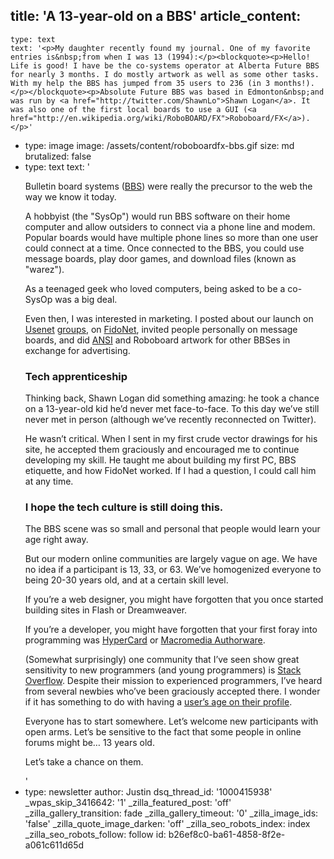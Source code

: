 title: 'A 13-year-old on a BBS'
article_content:
  -
    type: text
    text: '<p>My daughter recently found my journal. One of my favorite entries is&nbsp;from when I was 13 (1994):</p><blockquote><p>Hello! Life is good! I have be the co-systems operator at Alberta Future BBS for nearly 3 months. I do mostly artwork as well as some other tasks. With my help the BBS has jumped from 35 users to 236 (in 3 months!).</p></blockquote><p>Absolute Future BBS was based in Edmonton&nbsp;and was run by <a href="http://twitter.com/ShawnLo">Shawn Logan</a>. It was also one of the first local boards to use a GUI (<a href="http://en.wikipedia.org/wiki/RoboBOARD/FX">Roboboard/FX</a>).</p>'
  -
    type: image
    image: /assets/content/roboboardfx-bbs.gif
    size: md
    brutalized: false
  -
    type: text
    text: '<p>Bulletin board systems (<a href="http://en.wikipedia.org/wiki/Bulletin_board_system">BBS</a>) were really the precursor to the web the way we know it today.&nbsp;</p><p>A hobbyist (the "SysOp") would run BBS software on their home computer and allow outsiders to connect via a phone line and modem. Popular boards would have multiple phone lines so more than one user could connect at a time. Once connected to the BBS, you could use message boards, play door games, and download files (known as "warez").</p><p>As a teenaged geek who loved computers, being asked to be a co-SysOp was a big deal.&nbsp;</p><p>Even then, I was interested in marketing. I posted about our launch on <a href="https://groups.google.com/g/alt.bbs.ads/c/jRqDjtR8CZo?pli=1">Usenet</a> <a href="https://groups.google.com/g/comp.bbs.misc/c/40z321LUsM8">groups</a>, on <a href="http://en.wikipedia.org/wiki/FidoNet">FidoNet</a>, invited people personally on message boards, and did <a href="http://sixteencolors.net/">ANSI</a> and Roboboard artwork for other BBSes in exchange for advertising.</p><h3>Tech apprenticeship</h3><p>Thinking back, Shawn Logan did something amazing: he took a chance on a 13-year-old kid he’d never met face-to-face. To this day we’ve still never met in person (although we’ve recently reconnected on Twitter).</p><p>He wasn’t critical. When I sent in my first crude vector drawings for his site, he accepted them graciously and encouraged me to continue developing my skill. He taught me about building my first PC, BBS etiquette, and how FidoNet worked. If I had a question, I could call him at any time.</p><h3>I hope the tech culture is still doing this.</h3><p>The BBS scene was so small and personal that people would learn your age right away.</p><p>But our modern online communities are largely vague on age. We have no idea if a participant is 13, 33, or 63. We’ve homogenized everyone to being 20-30 years old, and at a certain skill level.</p><p>If you’re a web designer, you might have forgotten that you once started building sites in Flash or Dreamweaver.</p><p>If you’re a developer, you might have forgotten that your first foray into programming was&nbsp;<a href="http://en.wikipedia.org/wiki/HyperCard" rel="nofollow">HyperCard</a> or <a href="http://en.wikipedia.org/wiki/Adobe_Authorware" rel="nofollow">Macromedia Authorware</a>.</p><p>(Somewhat surprisingly) one community that I’ve seen show great sensitivity to new programmers (and young programmers) is <a href="http://stackoverflow.com/">Stack Overflow</a>. Despite their mission to experienced programmers, I’ve heard from several newbies who’ve been graciously accepted there. I wonder if it has something to do with having a <a href="http://meta.stackoverflow.com/questions/9822/age-distribution-of-stack-overflow-users">user’s age on their profile</a>.</p><p>Everyone has to start somewhere. Let’s welcome new participants with open arms. Let’s be sensitive to the fact that some people in online forums might be… 13 years old.</p><p>Let’s take a chance on them.</p>'
  -
    type: newsletter
author: Justin
dsq_thread_id: '1000415938'
_wpas_skip_3416642: '1'
_zilla_featured_post: 'off'
_zilla_gallery_transition: fade
_zilla_gallery_timeout: '0'
_zilla_image_ids: 'false'
_zilla_quote_image_darken: 'off'
_zilla_seo_robots_index: index
_zilla_seo_robots_follow: follow
id: b26ef8c0-ba61-4858-8f2e-a061c611d65d
